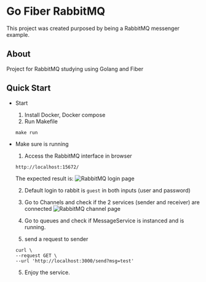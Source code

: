# **Go Fiber RabbitMQ**
   This project was created purposed by being a RabbitMQ messenger example.
## **About**
   Project for RabbitMQ studying using Golang and Fiber

## Quick Start

- Start
    1. Install Docker, Docker compose
    2. Run Makefile
    ```Shell 
    make run
    ```

- Make sure is running
    1. Access the RabbitMQ interface in browser
    ```
    http://localhost:15672/
    ```
    The expected result is:  ![RabbitMQ login page](https://user-images.githubusercontent.com/61751336/212337413-01e2f8e3-ae2d-459f-a68d-f35f04c106d5.PNG)
    
    2. Default login to rabbit is ```guest``` in both inputs (user and password)
    
    3. Go to Channels and check if the 2 services (sender and receiver) are connected
      ![RabbitMQ channel page](https://user-images.githubusercontent.com/61751336/212338077-2ed0218b-911c-4b1a-8bd8-776454b7d1c6.PNG)
    
    4. Go to queues and check if MessageService is instanced and is running.

    5. send a request to sender
    
    ```
    curl \
    --request GET \
    --url 'http://localhost:3000/send?msg=test'
    ```

    5. Enjoy the service.
